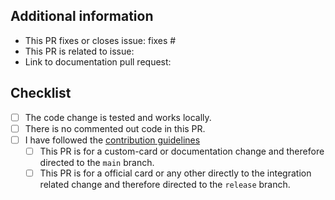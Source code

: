 <!--
  You are amazing! Thanks for contributing to our project!
  Please, DO NOT DELETE ANY TEXT from this template! (unless instructed).
-->

## Additional information
<!--
  Details are important, and help maintainers processing your PR.
  Please be sure to fill out additional details, if applicable.
-->

- This PR fixes or closes issue: fixes #
- This PR is related to issue:
- Link to documentation pull request:

## Checklist
<!--
  Put an `x` in the boxes that apply. You can also fill these out after
  creating the PR. If you're unsure about any of them, don't hesitate to ask.
  We're here to help! This is simply a reminder of what we are going to look
  for before merging your code.
-->

- [ ] The code change is tested and works locally.
- [ ] There is no commented out code in this PR.
- [ ] I have followed the [contribution guidelines](https://github.com/UI-Lovelace-Minimalist/UI/blob/main/.github/CONTRIBUTING.md)
    - [ ] This PR is for a custom-card or documentation change and therefore directed to the `main` branch.
    - [ ] This PR is for a official card or any other directly to the integration related change and therefore directed to the `release` branch.
